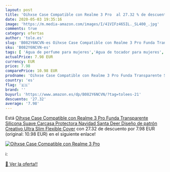 ```yaml
---
layout: post
title: 'Oihxse Case Compatible con Realme 3 Pro  al 27.32 % de descuento'
date: 2020-05-03 19:35:16
image: 'https://m.media-amazon.com/images/I/41VIFz465IL._SL400_.jpg'
comments: true
category: ofertas
author: 'tole.es'
slug: 'B082Y6NCVN-es Oihxse Case Compatible con Realme 3 Pro Funda Transparente...'
sku: 'B082Y6NCVN-es'
tags: [ 'Agua de perfume para mujeres','Agua de tocador para mujeres','Almacenaje de adornos festivos','Almacenamiento y organización','Belleza','Fragancias para mujeres','Hogar y cocina','Instrumentos de percusión para niños','Instrumentos musicales para niños','Juguetes','Juguetes electrónicos','Juguetes y juegos','Perfumes y fragancias','Productos para el cuidado de la piel','Sets y juegos para el cuidado de la piel','Videojuegos para niños','navidad', ]
actualPrice: 7.98 EUR
currency: EUR
price: 7.98
comparePrice: 10.98 EUR
prodname: 'Oihxse Case Compatible con Realme 3 Pro Funda Transparente Silicona Suave Carcasa Protectora Navidad Santa Deer Diseño de patrón Creativo Ultra Slim Flexible Cover'
country: 'es'
flag: '🇪🇸'
brand: ''
buyurl: 'https://www.amazon.es/dp/B082Y6NCVN/?tag=tolees-21'
descuento: '27.32'
average: '7.98'
---
```


Está [Oihxse Case Compatible con Realme 3 Pro Funda Transparente Silicona Suave Carcasa Protectora Navidad Santa Deer Diseño de patrón Creativo Ultra Slim Flexible Cover](https://www.amazon.es/dp/B082Y6NCVN/?tag=tolees-21) con 27.32 de descuento por 7.98 EUR (original: 10.98 EUR) en el siguiente enlace!

[![Oihxse Case Compatible con Realme 3 Pro ](https://m.media-amazon.com/images/I/41VIFz465IL._SL400_.jpg)](https://www.amazon.es/dp/B082Y6NCVN/?tag=tolees-21)

ℹ️:


[🛒 Ver la oferta!!](https://www.amazon.es/dp/B082Y6NCVN/?tag=tolees-21)
